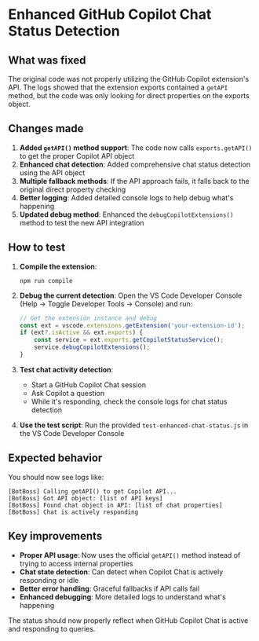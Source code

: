 # Enhanced GitHub Copilot Chat Status Detection

## What was fixed

The original code was not properly utilizing the GitHub Copilot extension's API. The logs showed that the extension exports contained a `getAPI` method, but the code was only looking for direct properties on the exports object.

## Changes made

1. **Added `getAPI()` method support**: The code now calls `exports.getAPI()` to get the proper Copilot API object
2. **Enhanced chat detection**: Added comprehensive chat status detection using the API object
3. **Multiple fallback methods**: If the API approach fails, it falls back to the original direct property checking
4. **Better logging**: Added detailed console logs to help debug what's happening
5. **Updated debug method**: Enhanced the `debugCopilotExtensions()` method to test the new API integration

## How to test

1. **Compile the extension**:
   ```
   npm run compile
   ```

2. **Debug the current detection**:
   Open the VS Code Developer Console (Help → Toggle Developer Tools → Console) and run:
   ```javascript
   // Get the extension instance and debug
   const ext = vscode.extensions.getExtension('your-extension-id');
   if (ext?.isActive && ext.exports) {
       const service = ext.exports.getCopilotStatusService();
       service.debugCopilotExtensions();
   }
   ```

3. **Test chat activity detection**:
   - Start a GitHub Copilot Chat session
   - Ask Copilot a question
   - While it's responding, check the console logs for chat status detection

4. **Use the test script**:
   Run the provided `test-enhanced-chat-status.js` in the VS Code Developer Console

## Expected behavior

You should now see logs like:
```
[BotBoss] Calling getAPI() to get Copilot API...
[BotBoss] Got API object: [list of API keys]
[BotBoss] Found chat object in API: [list of chat properties]
[BotBoss] Chat is actively responding
```

## Key improvements

- **Proper API usage**: Now uses the official `getAPI()` method instead of trying to access internal properties
- **Chat state detection**: Can detect when Copilot Chat is actively responding or idle
- **Better error handling**: Graceful fallbacks if API calls fail
- **Enhanced debugging**: More detailed logs to understand what's happening

The status should now properly reflect when GitHub Copilot Chat is active and responding to queries.